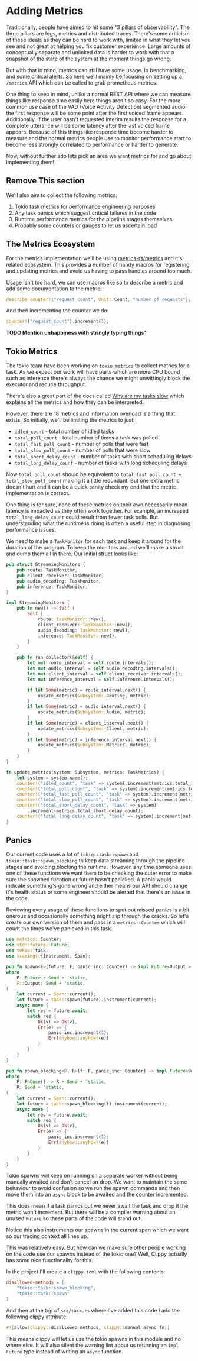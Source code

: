 # Adding Metrics

Traditionally, people have aimed to hit some "3 pillars of observability". The
three pillars are logs, metrics and distributed traces. There's some criticism
of these ideals as they can be hard to work with, limited in what they let you
see and not great at helping you fix customer experience. Large amounts of
conceptually separate and unlinked data is harder to work with that a snapshot
of the state of the system at the moment things go wrong.

But with that in mind, metrics can still have some usage. In benchmarking, and
some critical alerts. So here we'll mainly be focusing on setting up a
`/metrics` API which can be called to grab prometheus metrics.

One thing to keep in mind, unlike a normal REST API where we can measure things
like response time easily here things aren't so easy. For the more common use
case of the VAD (Voice Activity Detection) segmented audio the first response
will be some point after the first voiced frame appears. Additionally, if the
user hasn't requested interim results the response for a complete utterance will
be some latency after the last voiced frame appears. Because of this things
like response time become harder to measure and the normal metrics people use
to monitor performance start to become less strongly correlated to performance
or harder to generate.

Now, without further ado lets pick an area we want metrics for and go about
implementing them!

## Remove This section

We'll also aim
to collect the following metrics:

1. Tokio task metrics for performance engineering purposes
2. Any task panics which suggest critical failures in the code
3. Runtime performance metrics for the pipeline stages themselves
4. Probably some counters or gauges to let us ascertain load

## The Metrics Ecosystem

For the metrics implementation we'll be using [metrics-rs/metrics](https://github.com/metrics-rs/metrics)
and it's related ecosystem. This provides a number of handy macros for
registering and updating metrics and avoid us having to pass handles
around too much.

Usage isn't too hard, we can use macros like so to describe a metric and add
some documentation to the metric:

```rust
describe_counter!("request_count", Unit::Count, "number of requests");
```

And then incrementing the counter we do:

```rust
counter!("request_count").increment(1);
```

**TODO Mention unhappiness with stringly typing things***

## Tokio Metrics

The tokio team have been working on
[`tokio_metrics`](https://docs.rs/tokio-metrics/latest/tokio_metrics/)
to collect metrics for a task. As we expect our work will have parts which
are more CPU bound such as inference there's always the chance we might
unwittingly block the executor and reduce throughput.

There's also a great part of the docs called [Why are my tasks slow](https://docs.rs/tokio-metrics/latest/tokio_metrics/struct.TaskMonitor.html#why-are-my-tasks-slow)
which explains all the metrics and how they can be interpreted.

However, there are 18 metrics and information overload is a thing that
exists. So initially, we'll be limiting the metrics to just:

* `idled_count` - total number of idled tasks
* `total_poll_count` - total number of times a task was polled
* `total_fast_poll_count` - number of polls that were fast
* `total_slow_poll_count` - number of polls that were slow
* `total_short_delay_count` - number of tasks with short scheduling delays
* `total_long_delay_count` - number of tasks with long scheduling delays

Now `total_poll_count` should be equivalent to `total_fast_poll_count + total_slow_poll_count`
making it a little redundant. But one extra metric doesn't hurt and it can
be a quick sanity check my end that the metric implementation is correct.

One thing is for sure, none of these metrics on their own necessarily mean
latency is impacted as they often work together. For example, an increased
`total_long_delay_count` could result from fewer task polls. But understanding
what the runtime is doing is often a useful step in diagnosing performance
issues.

We need to make a `TaskMonitor` for each task and keep it around for the
duration of the program. To keep the monitors around we'll make a struct and
dump them all in there. Our initial struct looks like:

```rust
pub struct StreamingMonitors {
    pub route: TaskMonitor,
    pub client_receiver: TaskMonitor,
    pub audio_decoding: TaskMonitor,
    pub inference: TaskMonitor,
}

impl StreamingMonitors {
    pub fn new() -> Self {
        Self {
            route: TaskMonitor::new(),
            client_receiver: TaskMonitor::new(),
            audio_decoding: TaskMonitor::new(),
            inference: TaskMonitor::new(),
        }
    }

    pub fn run_collector(&self) {
        let mut route_interval = self.route.intervals();
        let mut audio_interval = self.audio_decoding.intervals();
        let mut client_interval = self.client_receiver.intervals();
        let mut inference_interval = self.inference.intervals();

        if let Some(metric) = route_interval.next() {
            update_metrics(Subsystem::Routing, metric);
        }
        if let Some(metric) = audio_interval.next() {
            update_metrics(Subsystem::Audio, metric);
        }
        if let Some(metric) = client_interval.next() {
            update_metrics(Subsystem::Client, metric);
        }
        if let Some(metric) = inference_interval.next() {
            update_metrics(Subsystem::Metrics, metric);
        }
    }
}

fn update_metrics(system: Subsystem, metrics: TaskMetrics) {
    let system = system.name();
    counter!("idled_count", "task" => system).increment(metrics.total_idled_count);
    counter!("total_poll_count", "task" => system).increment(metrics.total_poll_count);
    counter!("total_fast_poll_count", "task" => system).increment(metrics.total_fast_poll_count);
    counter!("total_slow_poll_count", "task" => system).increment(metrics.total_slow_poll_count);
    counter!("total_short_delay_count", "task" => system)
        .increment(metrics.total_short_delay_count);
    counter!("total_long_delay_count", "task" => system).increment(metrics.total_long_delay_count);
}
```

## Panics

Our current code uses a lot of `tokio::task::spawn` and
`tokio::task::spawn_blocking` to keep data streaming through the pipeline
stages and avoiding blocking the runtime. However, any time someone uses
one of these functions we want them to be checking the outer error to make
sure the spawned fucntion or future hasn't panicked. A panic would indicate
something's gone wrong and either means our API should change it's health
status or some engineer should be alerted that there's an issue in the code.

Reviewing every usage of these functions to spot out missed panics is a bit
onerous and occasionally something might slip through the cracks. So let's
create our own version of them and pass in a `metrics::Counter` which will
count the times we've panicked in this task.

```rust
use metrics::Counter;
use std::future::Future;
use tokio::task;
use tracing::{Instrument, Span};

pub fn spawn<F>(future: F, panic_inc: Counter) -> impl Future<Output = anyhow::Result<F::Output>>
where
    F: Future + Send + 'static,
    F::Output: Send + 'static,
{
    let current = Span::current();
    let future = task::spawn(future).instrument(current);
    async move {
        let res = future.await;
        match res {
            Ok(v) => Ok(v),
            Err(e) => {
                panic_inc.increment(1);
                Err(anyhow::anyhow!(e))
            }
        }
    }
}

pub fn spawn_blocking<F, R>(f: F, panic_inc: Counter) -> impl Future<Output = anyhow::Result<R>>
where
    F: FnOnce() -> R + Send + 'static,
    R: Send + 'static,
{
    let current = Span::current();
    let future = task::spawn_blocking(f).instrument(current);
    async move {
        let res = future.await;
        match res {
            Ok(v) => Ok(v),
            Err(e) => {
                panic_inc.increment(1);
                Err(anyhow::anyhow!(e))
            }
        }
    }
}
```

Tokio spawns will keep on running on a separate worker without being manually
awaited and don't cancel on drop. We want to maintain the same behaviour to
avoid confusion so we run the spawn commands and then move them into an `async`
block to be awaited and the counter incremented. 

This does mean if a task panics but we never await the task and drop it the
metric won't increment. But there will be a compiler warning about an unused
`Future` so these parts of the code will stand out.

Notice this also instruments our spawns in the current span which we want so
our tracing context all lines up.

This was relatively easy. But how can we make sure other people working on the
code use our spawns instead of the tokio one? Well, Clippy actually has some
nice functionality for this. 

In the project I'll create a `clippy.toml` with the following contents:

```toml
disallowed-methods = [
    "tokio::task::spawn_blocking",
    "tokio::task::spawn"
]
```

And then at the top of `src/task.rs` where I've added this code I add the
following clippy attribute:

```rust
#![allow(clippy::disallowed_methods, clippy::manual_async_fn)]
```

This means clippy will let us use the tokio spawns in this module and no
where else. It will also silent the warning lint about us returning an
`impl Future` type instead of writing an `async` function.
